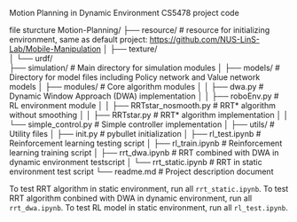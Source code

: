 Motion Planning in Dynamic Environment
CS5478 project code

file sturcture
Motion-Planning/
├── resource/                   # resource for initializing environment, same as default project: https://github.com/NUS-LinS-Lab/Mobile-Manipulation
│   ├── texture/             
│   └── urdf/                
├── simulation/                 # Main directory for simulation modules
│   ├── models/                 # Directory for model files including Policy network and Value network models
│   ├── modules/                # Core algorithm modules
│   │   ├── dwa.py              # Dynamic Window Approach (DWA) implementation
│   │   ├── roboEnv.py          # RL environment module
│   │   ├── RRTstar_nosmooth.py # RRT* algorithm without smoothing
│   │   ├── RRTstar.py          # RRT* algorithm implementation
│   │   └── simple_control.py   # Simple controller implementation
│   ├── utils/                  # Utility files
│   ├── init.py                 # pybullet initialization
│   ├── rl_test.ipynb           # Reinforcement learning testing script
│   ├── rl_train.ipynb          # Reinforcement learning training script
│   ├── rrt_dwa.ipynb           # RRT combined with DWA in dynamic environment testscript
│   └── rrt_static.ipynb        # RRT in static environment test script
└── readme.md                   # Project description document

To test RRT algorithm in static environment, run all `rrt_static.ipynb`.
To test RRT algorithm conbined with DWA in dynamic environment, run all `rrt_dwa.ipynb`.
To test RL model in static environment, run all `rl_test.ipynb`.